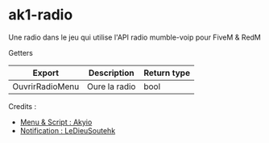 # ak1-radio
Une radio dans le jeu qui utilise l'API radio mumble-voip pour FiveM & RedM


Getters

| Export           | Description                                         | Return type |
| ---------------- | --------------------------------------------------- | ----------- |
| OuvrirRadioMenu  | Oure la radio                                       | bool        |

Credits :
  - [Menu & Script : Akyio](https://github.com/Akiyo-bot)
  - [Notification : LeDieuSoutehk](https://github.com/LeDieuSoutehk/)
